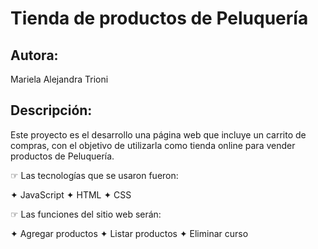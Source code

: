 
# Tienda de productos de Peluquería

## Autora: 
Mariela Alejandra Trioni

## Descripción:
Este proyecto es el desarrollo una página web que incluye un carrito de compras, con el objetivo de  utilizarla como tienda online para vender productos de Peluquería.

☞ Las tecnologías que se usaron fueron:

✦ JavaScript
✦ HTML
✦ CSS



☞ Las funciones del sitio web serán:

✦ Agregar productos
✦ Listar productos
✦ Eliminar curso
